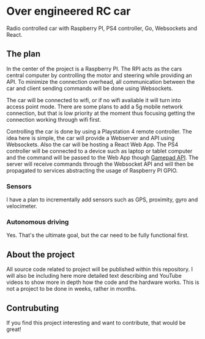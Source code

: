 # Over engineered RC car
Radio controlled car with Raspberry PI, PS4 controller, Go, Websockets and React.

## The plan
In the center of the project is a Raspberry PI. The RPI acts as the cars central computer by controlling the motor and steering while providing an API. To minimize the connection overhead, all communication between the car and client sending commands will be done using Websockets.

The car will be connected to wifi, or if no wifi avaliable it will turn into access point mode. There are some plans to add a 5g mobile network connection, but that is low priority at the moment thus focusing getting the connection working through wifi first.

Controlling the car is done by using a Playstation 4 remote controller. The idea here is simple, the car will provide a Webserver and API using Websockets. Also the car will be hosting a React Web App. The PS4 controller will be connected to a device such as laptop or tablet computer and the command will be passed to the Web App though [Gamepad API](https://developer.mozilla.org/en-US/docs/Web/API/Gamepad_API). The server will receive commands through the Websocket API and will then be propagated to services abstracting the usage of Raspberry PI GPIO.

### Sensors
I have a plan to incrementally add sensors such as GPS, proximity, gyro and velocimeter.

### Autonomous driving
Yes. That's the ultimate goal, but the car need to be fully functional first.

## About the project
All source code related to project will be published within this repository. I will also be including here more detailed text describing and YouTube videos to show more in depth how the code and the hardware works. This is not a project to be done in weeks, rather in months.

## Contrubuting
If you find this project interesting and want to contribute, that would be great! 
